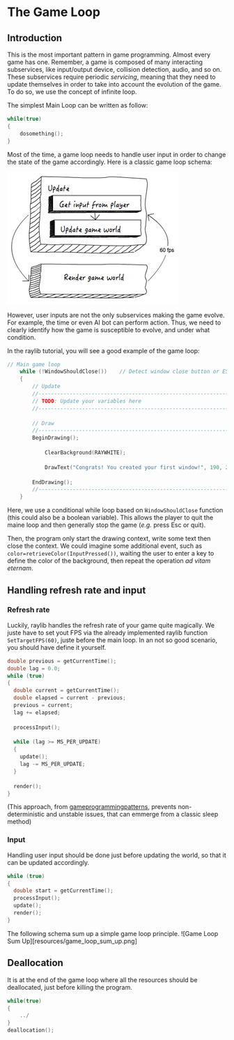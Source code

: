 # The Game Loop

## Introduction

This is the most important pattern in game programming. Almost every game has one. Remember, a game is composed of many interacting subservices, like input/output device, collision detection, audio, and so on.
These subservices require periodic *servicing*, meaning that they need to update themselves in order to take into account the evolution of the game. To do so, we use the concept of infinite loop.

The simplest Main Loop can be written as follow:
```C
while(true)
{
    dosomething();
}
```

Most of the time, a game loop needs to handle user input in order to change the state of the game accordingly. Here is a classic game loop schema:

![Game LOOOOOOP](resources/game_loop.png)

However, user inputs are not the only subservices making the game evolve. For example, the time or even AI bot can perform action. Thus, we need to clearly identify how the game is susceptible to evolve, and under what condition.

In the raylib tutorial, you will see a good example of the game loop:

```C
// Main game loop
    while (!WindowShouldClose())    // Detect window close button or ESC key
    {
        // Update
        //----------------------------------------------------------------------------------
        // TODO: Update your variables here
        //----------------------------------------------------------------------------------

        // Draw
        //----------------------------------------------------------------------------------
        BeginDrawing();

            ClearBackground(RAYWHITE);

            DrawText("Congrats! You created your first window!", 190, 200, 20, LIGHTGRAY);

        EndDrawing();
        //----------------------------------------------------------------------------------
    }
```

Here, we use a conditional while loop based on `̀WindowShouldClose` function (this could also be a boolean variable). This allows the player to quit the maine loop and then generally stop the game (*e.g.* press Esc or quit).

Then, the program only start the drawing context, write some text then close the context. We could imagine some additional event, such as `color=retrieveColor(InputPressed())`, waiting the user to enter a key to define the color of the background, then repeat the operation *ad vitam eternam*.

## Handling refresh rate and input

### Refresh rate
Luckily, raylib handles the refresh rate of your game quite magically. We juste have to set yout FPS via the already implemented raylib function `SetTargetFPS(60)`, juste before the main loop.
In an not so good scenario, you should have define it yourself.

```C
double previous = getCurrentTime();
double lag = 0.0;
while (true)
{
  double current = getCurrentTime();
  double elapsed = current - previous;
  previous = current;
  lag += elapsed;

  processInput();

  while (lag >= MS_PER_UPDATE)
  {
    update();
    lag -= MS_PER_UPDATE;
  }

  render();
}
```
(This approach, from [gameprogrammingpatterns](https://gameprogrammingpatterns.com/game-loop.html), prevents non-deterministic and unstable issues, that can emmerge from a classic sleep method)

### Input
Handling user input should be done just before updating the world, so that it can be updated accordingly.
```C
while (true)
{
  double start = getCurrentTime();
  processInput();
  update();
  render();
}
```


The following schema sum up a simple game loop principle.
![Game Loop Sum Up][resources/game_loop_sum_up.png]

## Deallocation
It is at the end of the game loop where all the resources should be deallocated, just before killing the program.

```C
while(true)
{
    ../
}
deallocation();
```